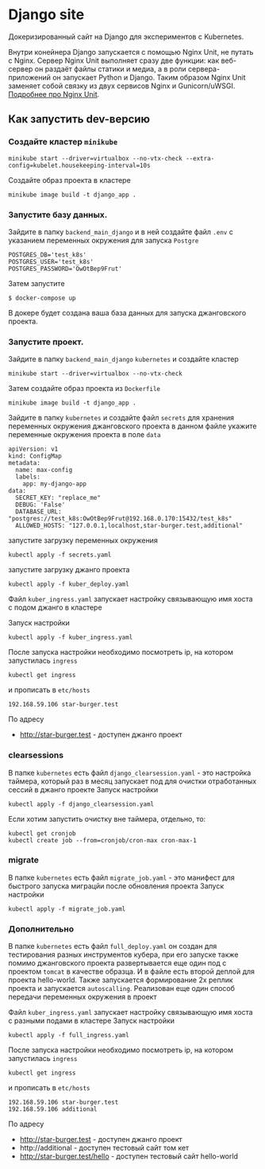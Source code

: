 # Django site

Докеризированный сайт на Django для экспериментов с Kubernetes.

Внутри конейнера Django запускается с помощью Nginx Unit, не путать с Nginx. Сервер Nginx Unit выполняет сразу две функции: как веб-сервер он раздаёт файлы статики и медиа, а в роли сервера-приложений он запускает Python и Django. Таким образом Nginx Unit заменяет собой связку из двух сервисов Nginx и Gunicorn/uWSGI. [Подробнее про Nginx Unit](https://unit.nginx.org/).

## Как запустить dev-версию
### Создайте кластер `minikube`
```shell-session
minikube start --driver=virtualbox --no-vtx-check --extra-config=kubelet.housekeeping-interval=10s
```
Создайте образ проекта в кластере
```shell-session
minikube image build -t django_app .
```

### Запустите базу данных.

Зайдите в папку `backend_main_django` и в ней создайте файл `.env` с указанием переменных окружения для запуска `Postgre`

```shell-session
POSTGRES_DB='test_k8s'
POSTGRES_USER='test_k8s'
POSTGRES_PASSWORD='OwOtBep9Frut'
```
Затем запустите 

```shell-session
$ docker-compose up
```
В докере будет создана ваша база данных для запуска джанговского проекта.

### Запустите проект.

Зайдите в папку `backend_main_django` `kubernetes` и создайте кластер

```shell-session
minikube start --driver=virtualbox --no-vtx-check
```

Затем создайте образ проекта из `Dockerfile`

```shell-session
minikube image build -t django_app .
```

Зайдите в папку `kubernetes` и создайте файл `secrets` для хранения переменных окружения джанговского проекта
в данном файле укажите переменные окружения проекта в поле `data`

```shell-session
apiVersion: v1
kind: ConfigMap
metadata:
  name: max-config
  labels:
    app: my-django-app
data:
  SECRET_KEY: "replace_me"
  DEBUG: 'False'
  DATABASE_URL: "postgres://test_k8s:OwOtBep9Frut@192.168.0.170:15432/test_k8s"
  ALLOWED_HOSTS: "127.0.0.1,localhost,star-burger.test,additional"
```

запустите загрузку переменных окружения

```shell-session
kubectl apply -f secrets.yaml
```

запустите загрузку джанго проекта

```shell-session
kubectl apply -f kuber_deploy.yaml
```
Файл `kuber_ingress.yaml` запускает настройку связывающую имя хоста с подом джанго в кластере

Запуск настройки
```shell-session
kubectl apply -f kuber_ingress.yaml
```
После запуска настройки необходимо посмотреть ip, на котором запустилась `ingress`
```shell-session
kubectl get ingress
```

и прописать в `etc/hosts`
```shell-session
192.168.59.106 star-burger.test
```
По адресу
- http://star-burger.test - доступен джанго проект

### clearsessions 
В папке `kubernetes` есть файл `django_clearsession.yaml` - это настройка таймера, который 
раз в месяц запускает под для очистки отработанных сессий в джанго проекте
Запуск настройки
```shell-session
kubectl apply -f django_clearsession.yaml
```
Если хотим запустить очистку вне таймера, отдельно, то:
```shell-session
kubectl get cronjob
kubectl create job --from=cronjob/cron-max cron-max-1
```
### migrate
В папке `kubernetes` есть файл `migrate_job.yaml` - это манифест для быстрого 
запуска миграцйи после обновления проекта
Запуск настройки
```shell-session
kubectl apply -f migrate_job.yaml
```
### Дополнительно
В папке `kubernetes` есть файл `full_deploy.yaml` он создан для тестирования разных инструментов кубера, при его запуске 
также помимо джанговского проекта развертывается еще один под с проектом `tomcat` в качестве образца.
И в файле есть второй деплой для проекта hello-world. Также запускается формирование 2х реплик проекта и запускается `autoscalling`. 
Реализован еще один способ передачи переменных окружения в проект

Файл `kuber_ingress.yaml` запускает настройку связывающую имя хоста с разными подами в кластере
Запуск настройки
```shell-session
kubectl apply -f full_ingress.yaml
```
После запуска настройки необходимо посмотреть ip, на котором запустилась `ingress`
```shell-session
kubectl get ingress
```

и прописать в `etc/hosts`
```shell-session
192.168.59.106 star-burger.test
192.168.59.106 additional
```
По адресу
- http://star-burger.test - доступен джанго проект
- http://additional - доступен тестовый сайт том кет
- http://star-burger.test/hello - доступен тестовый сайт hello-world 